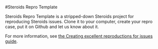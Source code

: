 #Steroids Repro Template

Steroids Repro Template is a stripped-down Steroids project for reproducing Steroids issues. Clone it to your computer, create your repro case, put it on Github and let us know about it.

For more information, see [the Creating excellent reproductions for issues guide]().

